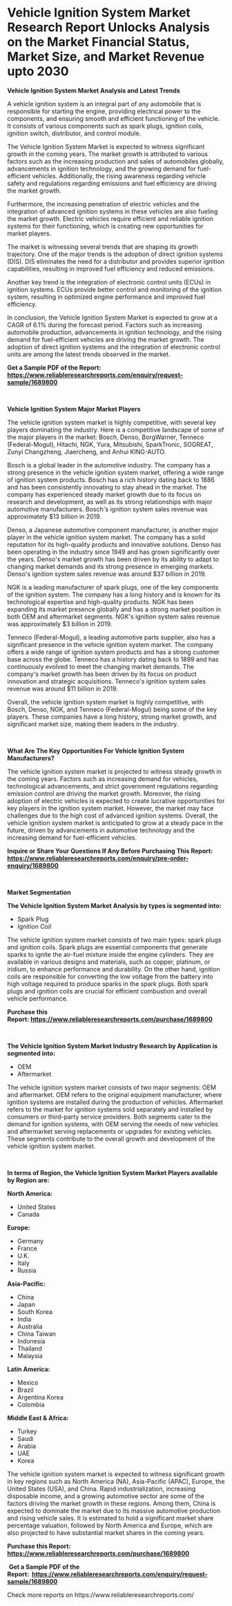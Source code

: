 <p><h1>Vehicle Ignition System Market Research Report Unlocks Analysis on the Market Financial Status, Market Size, and Market Revenue upto 2030</h1></p><p><strong>Vehicle Ignition System Market Analysis and Latest Trends</strong></p>
<p><p>A vehicle ignition system is an integral part of any automobile that is responsible for starting the engine, providing electrical power to the components, and ensuring smooth and efficient functioning of the vehicle. It consists of various components such as spark plugs, ignition coils, ignition switch, distributor, and control module.</p><p>The Vehicle Ignition System Market is expected to witness significant growth in the coming years. The market growth is attributed to various factors such as the increasing production and sales of automobiles globally, advancements in ignition technology, and the growing demand for fuel-efficient vehicles. Additionally, the rising awareness regarding vehicle safety and regulations regarding emissions and fuel efficiency are driving the market growth.</p><p>Furthermore, the increasing penetration of electric vehicles and the integration of advanced ignition systems in these vehicles are also fueling the market growth. Electric vehicles require efficient and reliable ignition systems for their functioning, which is creating new opportunities for market players.</p><p>The market is witnessing several trends that are shaping its growth trajectory. One of the major trends is the adoption of direct ignition systems (DIS). DIS eliminates the need for a distributor and provides superior ignition capabilities, resulting in improved fuel efficiency and reduced emissions.</p><p>Another key trend is the integration of electronic control units (ECUs) in ignition systems. ECUs provide better control and monitoring of the ignition system, resulting in optimized engine performance and improved fuel efficiency.</p><p>In conclusion, the Vehicle Ignition System Market is expected to grow at a CAGR of 6.1% during the forecast period. Factors such as increasing automobile production, advancements in ignition technology, and the rising demand for fuel-efficient vehicles are driving the market growth. The adoption of direct ignition systems and the integration of electronic control units are among the latest trends observed in the market.</p></p>
<p><strong>Get a Sample PDF of the Report:&nbsp; <a href="https://www.reliableresearchreports.com/enquiry/request-sample/1689800">https://www.reliableresearchreports.com/enquiry/request-sample/1689800</a></strong></p>
<p>&nbsp;</p>
<p><strong>Vehicle Ignition System Major Market Players</strong></p>
<p><p>The vehicle ignition system market is highly competitive, with several key players dominating the industry. Here is a competitive landscape of some of the major players in the market: Bosch, Denso, BorgWarner, Tenneco (Federal-Mogul), Hitachi, NGK, Yura, Mitsubishi, SparkTronic, SOGREAT, Zunyi Changzheng, Jiaercheng, and Anhui KING-AUTO.</p><p>Bosch is a global leader in the automotive industry. The company has a strong presence in the vehicle ignition system market, offering a wide range of ignition system products. Bosch has a rich history dating back to 1886 and has been consistently innovating to stay ahead in the market. The company has experienced steady market growth due to its focus on research and development, as well as its strong relationships with major automotive manufacturers. Bosch's ignition system sales revenue was approximately $13 billion in 2019.</p><p>Denso, a Japanese automotive component manufacturer, is another major player in the vehicle ignition system market. The company has a solid reputation for its high-quality products and innovative solutions. Denso has been operating in the industry since 1949 and has grown significantly over the years. Denso's market growth has been driven by its ability to adapt to changing market demands and its strong presence in emerging markets. Denso's ignition system sales revenue was around $37 billion in 2019.</p><p>NGK is a leading manufacturer of spark plugs, one of the key components of the ignition system. The company has a long history and is known for its technological expertise and high-quality products. NGK has been expanding its market presence globally and has a strong market position in both OEM and aftermarket segments. NGK's ignition system sales revenue was approximately $3 billion in 2019.</p><p>Tenneco (Federal-Mogul), a leading automotive parts supplier, also has a significant presence in the vehicle ignition system market. The company offers a wide range of ignition system products and has a strong customer base across the globe. Tenneco has a history dating back to 1899 and has continuously evolved to meet the changing market demands. The company's market growth has been driven by its focus on product innovation and strategic acquisitions. Tenneco's ignition system sales revenue was around $11 billion in 2019.</p><p>Overall, the vehicle ignition system market is highly competitive, with Bosch, Denso, NGK, and Tenneco (Federal-Mogul) being some of the key players. These companies have a long history, strong market growth, and significant market size, making them leaders in the industry.</p></p>
<p>&nbsp;</p>
<p><strong>What Are The Key Opportunities For Vehicle Ignition System Manufacturers?</strong></p>
<p><p>The vehicle ignition system market is projected to witness steady growth in the coming years. Factors such as increasing demand for vehicles, technological advancements, and strict government regulations regarding emission control are driving the market growth. Moreover, the rising adoption of electric vehicles is expected to create lucrative opportunities for key players in the ignition system market. However, the market may face challenges due to the high cost of advanced ignition systems. Overall, the vehicle ignition system market is anticipated to grow at a steady pace in the future, driven by advancements in automotive technology and the increasing demand for fuel-efficient vehicles.</p></p>
<p><strong>Inquire or Share Your Questions If Any Before Purchasing This Report: <a href="https://www.reliableresearchreports.com/enquiry/pre-order-enquiry/1689800">https://www.reliableresearchreports.com/enquiry/pre-order-enquiry/1689800</a></strong></p>
<p>&nbsp;</p>
<p><strong>Market Segmentation</strong></p>
<p><strong>The Vehicle Ignition System Market Analysis by types is segmented into:</strong></p>
<p><ul><li>Spark Plug</li><li>Ignition Coil</li></ul></p>
<p><p>The vehicle ignition system market consists of two main types: spark plugs and ignition coils. Spark plugs are essential components that generate sparks to ignite the air-fuel mixture inside the engine cylinders. They are available in various designs and materials, such as copper, platinum, or iridium, to enhance performance and durability. On the other hand, ignition coils are responsible for converting the low voltage from the battery into high voltage required to produce sparks in the spark plugs. Both spark plugs and ignition coils are crucial for efficient combustion and overall vehicle performance.</p></p>
<p><strong>Purchase this Report:&nbsp;<a href="https://www.reliableresearchreports.com/purchase/1689800">https://www.reliableresearchreports.com/purchase/1689800</a></strong></p>
<p>&nbsp;</p>
<p><strong>The Vehicle Ignition System Market Industry Research by Application is segmented into:</strong></p>
<p><ul><li>OEM</li><li>Aftermarket</li></ul></p>
<p><p>The vehicle ignition system market consists of two major segments: OEM and aftermarket. OEM refers to the original equipment manufacturer, where ignition systems are installed during the production of vehicles. Aftermarket refers to the market for ignition systems sold separately and installed by consumers or third-party service providers. Both segments cater to the demand for ignition systems, with OEM serving the needs of new vehicles and aftermarket serving replacements or upgrades for existing vehicles. These segments contribute to the overall growth and development of the vehicle ignition system market.</p></p>
<p>&nbsp;</p>
<p><strong>In terms of Region, the Vehicle Ignition System Market Players available by Region are:</strong></p>
<p>
    <p> <strong> North America: </strong>
        <ul>
            <li>United States</li>
            <li>Canada</li>
        </ul>
        </p> 
    <p> <strong> Europe: </strong>
        <ul>
            <li>Germany</li>
            <li>France</li>
            <li>U.K.</li>
            <li>Italy</li>
            <li>Russia</li>
        </ul>
        </p> 
    <p> <strong> Asia-Pacific: </strong>
        <ul>
            <li>China</li>
            <li>Japan</li>
            <li>South Korea</li>
            <li>India</li>
            <li>Australia</li>
            <li>China Taiwan</li>
            <li>Indonesia</li>
            <li>Thailand</li>
            <li>Malaysia</li>
        </ul>
        </p> 
    <p> <strong> Latin America: </strong>
        <ul>
            <li>Mexico</li>
            <li>Brazil</li>
            <li>Argentina Korea</li>
            <li>Colombia</li>
        </ul>
        </p> 
    <p> <strong> Middle East & Africa: </strong>
        <ul>
            <li>Turkey</li>
            <li>Saudi</li>
            <li>Arabia</li>
            <li>UAE</li>
            <li>Korea</li>
        </ul>
    </p>
    </p>
<p><p>The vehicle ignition system market is expected to witness significant growth in key regions such as North America (NA), Asia-Pacific (APAC), Europe, the United States (USA), and China. Rapid industrialization, increasing disposable income, and a growing automotive sector are some of the factors driving the market growth in these regions. Among them, China is expected to dominate the market due to its massive automotive production and rising vehicle sales. It is estimated to hold a significant market share percentage valuation, followed by North America and Europe, which are also projected to have substantial market shares in the coming years.</p></p>
<p><strong>Purchase this Report: <a href="https://www.reliableresearchreports.com/purchase/1689800">https://www.reliableresearchreports.com/purchase/1689800</a></strong></p>
<p>&nbsp;<strong>Get a Sample PDF of the Report:&nbsp;&nbsp;<a href="https://www.reliableresearchreports.com/enquiry/request-sample/1689800">https://www.reliableresearchreports.com/enquiry/request-sample/1689800</a></strong></p>
<p><strong></strong></p>
<p>Check more reports on https://www.reliableresearchreports.com/</p>